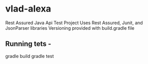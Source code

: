 # vlad-alexa
Rest Assured Java Api Test Project
Uses Rest Assured, Junit, and JsonParser libraries
Versioning provided with build.gradle file
## Running tets - 
gradle build
gradle test
